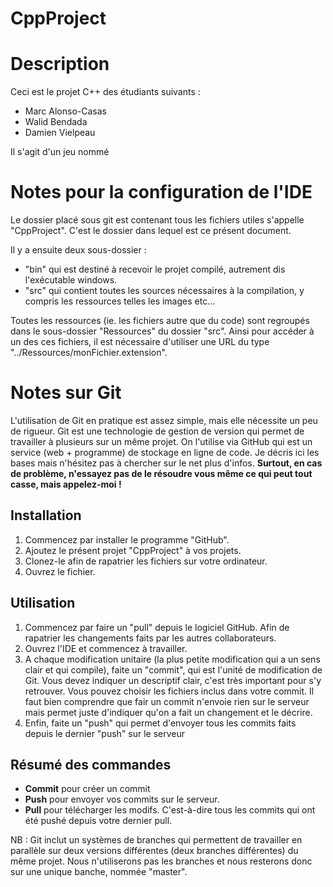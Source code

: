 CppProject
==========

# Description

Ceci est le projet C++ des étudiants suivants :
* Marc Alonso-Casas
* Walid Bendada
* Damien Vielpeau

Il s'agit d'un jeu nommé 

# Notes pour la configuration de l'IDE

Le dossier placé sous git est contenant tous les fichiers utiles s'appelle "CppProject". C'est le dossier dans lequel est ce présent document.

Il y a ensuite deux sous-dossier :
* "bin" qui est destiné à recevoir le projet compilé, autrement dis l'exécutable windows.
* "src" qui contient toutes les sources nécessaires à la compilation, y compris les ressources telles les images etc...

Toutes les ressources (ie. les fichiers autre que du code) sont regroupés dans le sous-dossier "Ressources" du dossier "src".
Ainsi pour accéder à un des ces fichiers, il est nécessaire d'utiliser une URL du type "../Ressources/monFichier.extension".

# Notes sur Git

L'utilisation de Git en pratique est assez simple, mais elle nécessite un peu de rigueur. Git est une technologie de gestion de version qui permet de travailler à plusieurs sur un même projet. On l'utilise via GitHub qui est un service (web + programme) de stockage en ligne de code. Je décris ici les bases mais n'hésitez pas à chercher sur le net plus d'infos.
**Surtout, en cas de problème, n'essayez pas de le résoudre vous même ce qui peut tout casse, mais appelez-moi !**

## Installation

1. Commencez par installer le programme "GitHub".
2. Ajoutez le présent projet "CppProject" à vos projets.
3. Clonez-le afin de rapatrier les fichiers sur votre ordinateur.
4. Ouvrez le fichier.

## Utilisation

1. Commencez par faire un "pull" depuis le logiciel GitHub. Afin de rapatrier les changements faits par les autres collaborateurs.
2. Ouvrez l'IDE et commencez à travailler.
3. A chaque modification unitaire (la plus petite modification qui a un sens clair et qui compile), faite un "commit", qui est l'unité de modification de Git. Vous devez indiquer un descriptif clair, c'est très important pour s'y retrouver. Vous pouvez choisir les fichiers inclus dans votre commit. Il faut bien comprendre que fair un commit n'envoie rien sur le serveur mais permet juste d'indiquer qu'on a fait un changement et le décrire.
4. Enfin, faite un "push" qui permet d'envoyer tous les commits faits depuis le dernier "push" sur le serveur

## Résumé des commandes
* **Commit** pour créer un commit
* **Push** pour envoyer vos commits sur le serveur.
* **Pull** pour télécharger les modifs. C'est-à-dire tous les commits qui ont été pushé depuis votre dernier pull.

NB : Git inclut un systèmes de branches qui permettent de travailler en parallèle sur deux versions différentes (deux branches différentes) du même projet. Nous n'utiliserons pas les branches et nous resterons donc sur une unique banche, nommée "master".